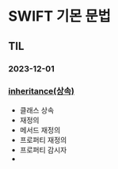 # SWIFT 기몬 문법
## TIL 

### 2023-12-01
### [inheritance(상속)](https://github.com/leedaeho8078/Swift_basic/blob/fcb7381201e5496393590ac44c6d8698a07c8217/Swift_basic/Inheritance/README.md)
- 클래스 상속
- 재정의
- 메서드 재정의
- 프로퍼티 재정의
- 프로퍼티 감시자
- 
